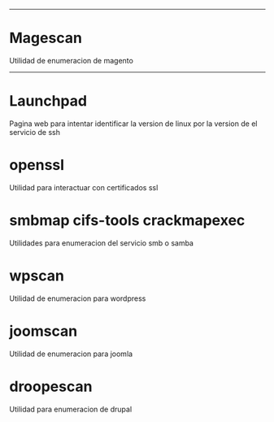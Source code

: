 

--------------------------------
# Magescan 

Utilidad de enumeracion de magento

------------------

# Launchpad 

Pagina web para intentar identificar la version de linux por la version de el servicio de ssh

# openssl 

Utilidad para interactuar con certificados ssl

# smbmap cifs-tools crackmapexec

Utilidades para enumeracion del servicio smb o samba

# wpscan

Utilidad de enumeracion para wordpress

# joomscan 

Utilidad de enumeracion para joomla

# droopescan

Utilidad para enumeracion de drupal
